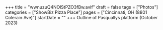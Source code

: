 +++
title = "wwnuzuQ4NOlStPZO3fBw.avif"
draft = false
tags = ["Photos"]
categories = ["ShowBiz Pizza Place"]
pages = ["Cincinnati, OH (8801 Colerain Ave)"]
startDate = ""
+++
Outline of Pasquallys platform (October 2023)
